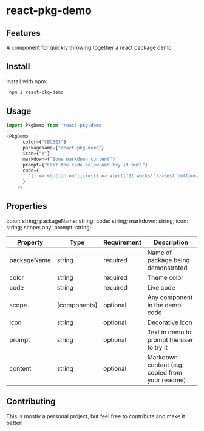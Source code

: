 # react-pkg-demo

## Features

A component for quickly throwing together a react package demo

## Install

Install with npm:

```sh
 npm i react-pkg-demo
```

## Usage

```js
import PkgDemo from 'react-pkg-demo'
...
<PkgDemo
      color={"CBC3E3"}
      packageName={"react-pkg-demo"}
      icon={"⬇️"}
      markdown={"Some markdown content"}
      prompt={"Edit the code below and try it out!"}
      code={
        "() => <button onClick={() => alert('It works!')}>test button</button>"
      }
    />
```

## Properties

color: string;
packageName: string;
code: string;
markdown: string;
icon: string;
scope: any;
prompt: string;

| Property    | Type         | Requirement | Description                                     |
| ----------- | ------------ | ----------- | ----------------------------------------------- |
| packageName | string       | required    | Name of package being demonstrated              |
| color       | string       | required    | Theme color                                     |
| code        | string       | required    | Live code                                       |
| scope       | [components] | optional    | Any component in the demo code                  |
| icon        | string       | optional    | Decorative icon                                 |
| prompt      | string       | optional    | Text in demo to prompt the user to try it       |
| content     | string       | optional    | Markdown content (e.g. copied from your readme) |

## Contributing

This is mostly a personal project, but feel free to contribute and make it better!
